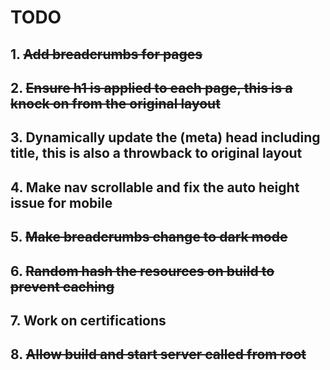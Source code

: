 # TODO

## 1. ~~Add breadcrumbs for pages~~
## 2. ~~Ensure h1 is applied to each page, this is a knock on from the original layout~~
## 3. Dynamically update the (meta) head including title, this is also a throwback to original layout
## 4. Make nav scrollable and fix the auto height issue for mobile
## 5. ~~Make breadcrumbs change to dark mode~~
## 6. ~~Random hash the resources on build to prevent caching~~
## 7. Work on certifications
## 8. ~~Allow build and start server called from root~~



